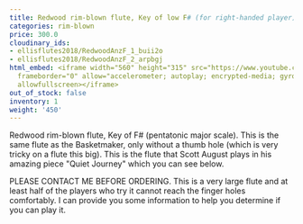 ```yaml
---
title: Redwood rim-blown flute, Key of low F# (for right-handed player)
categories: rim-blown
price: 300.0
cloudinary_ids:
- ellisflutes2018/RedwoodAnzF_1_buii2o
- ellisflutes2018/RedwoodAnzF_2_arpbgj
html_embed: <iframe width="560" height="315" src="https://www.youtube.com/embed/MLioZXdCrjg"
  frameborder="0" allow="accelerometer; autoplay; encrypted-media; gyroscope; picture-in-picture"
  allowfullscreen></iframe>
out_of_stock: false
inventory: 1
weight: '450'
---
```


Redwood rim-blown flute, Key of F# (pentatonic major scale).  This is the same flute as the Basketmaker, only without a thumb hole (which is very tricky on a flute this big).  This is the flute that Scott August plays in his amazing piece "Quiet Journey" which you can see below.

PLEASE CONTACT ME BEFORE ORDERING.  This is a very large flute and at least half of the players who try it cannot reach the finger holes comfortably.  I can provide you some information to help you determine if you can play it.

